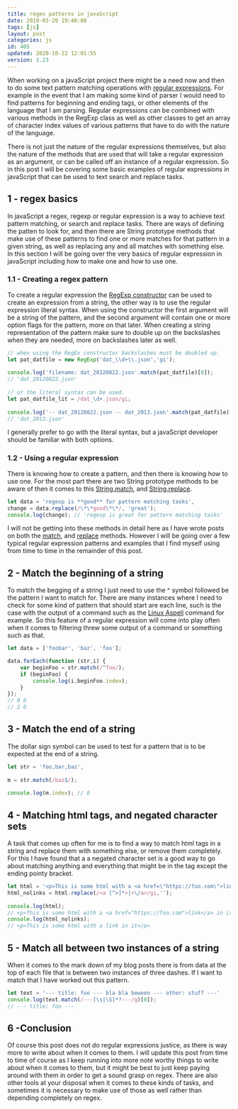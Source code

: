 ```yaml
---
title: regex patterns in javaScript
date: 2019-03-20 19:48:00
tags: [js]
layout: post
categories: js
id: 405
updated: 2020-10-22 12:01:55
version: 1.23
---
```


When working on a javaScript project there might be a need now and then to do some text pattern matching operations with [regular expressions](https://developer.mozilla.org/en-US/docs/Web/JavaScript/Guide/Regular_Expressions). For example in the event that I am making some kind of parser I would need to find patterns for beginning and ending tags, or other elements of the language that I am parsing. Regular expressions can be combined with various methods in the RegExp class as well as other classes to get an array of character index values of various patterns that have to do with the nature of the language.

There is not just the nature of the regular expressions themselves, but also the nature of the methods that are used that will take a regular expression as an argument, or can be called off an instance of a regular expression. So in this post I will be covering some basic examples of regular expressions in javaScript that can be used to text search and replace tasks.

<!-- more -->

## 1 - regex basics

In javaScript a regex, regexp or regular expression is a way to achieve text pattern matching, or search and replace tasks. There are ways of defining the patten to look for, and then there are String prototype methods that make use of these patterns to find one or more matches for that pattern in a given string, as well as replacing any and all matches with something else. In this section I will be going over the very basics of regular expression in javaScript including how to make one and how to use one.

### 1.1 - Creating a regex pattern

To create a regular expression the [RegExp constructor](https://developer.mozilla.org/en-US/docs/Web/JavaScript/Reference/Global_Objects/RegExp) can be used to create an expression from a string, the other way is to use the regular expression literal syntax. When using the constructor the first argument will be a string of the pattern, and the second argument will contain one or more option flags for the pattern, more on that later. When creating a string representation of the pattern make sure to double up on the backslashes when they are needed, more on backslashes later as well.

```js
// when using the RegEx constructor backslashes must be doubled up.
let pat_datfile = new RegExp('dat_\\d+\\.json','gi');
 
console.log('filename: dat_20120822.json'.match(pat_datfile)[0]);
// 'dat_20120822.json'
 
// or the literal syntax can be used.
let pat_datfile_lit = /dat_\d+.json/gi;
 
console.log('-- dat_20120822.json -- dat_2013.json'.match(pat_datfile)[1]);
// 'dat_2013.json'
```

I generally prefer to go with the literal syntax, but a javaScript developer should be familiar with both options.


### 1.2 - Using a regular expression

There is knowing how to create a pattern, and then there is knowing how to use one. For the most part there are two String prototype methods to be aware of then it comes to this [String.match](https://developer.mozilla.org/en-US/docs/Web/JavaScript/Reference/Global_Objects/String/match), and [String.replace](https://developer.mozilla.org/en-US/docs/Web/JavaScript/Reference/Global_Objects/String/replace). 

```js
let data = 'regexp is **good** for pattern matching tasks',
change = data.replace(/\*\*good\*\*/, 'great');
console.log(change); // 'regexp is great for pattern matching tasks'
```

I will not be getting into these methods in detail here as I have wrote posts on both the [match](/2019/04/06/js-regex/), and [replace](/2019/04/08/js-string-replace/) methods. However I will be going over a few typical regular expression patterns and examples that I find myself using from time to time in the remainder of this post.

## 2 - Match the beginning of a string

To match the begging of a string I just need to use the ^ symbol followed be the pattern I want to match for. There are many instances where I need to check for some kind of pattern that should start are each line, such is the case with the output of a command such as the [Linux Aspell](/2020/10/20/linux-aspell/) command for example. So this feature of a regular expression will come into play often when it comes to filtering threw some output of a command or something such as that.

```js
let data = ['foobar', 'baz', 'foo'];

data.forEach(function (str,i) {
    var beginFoo = str.match(/^foo/);
    if (beginFoo) {
        console.log(i,beginFoo.index);
    }
});
// 0 0
// 2 0

```

## 3 - Match the end of a string

The dollar sign symbol can be used to test for a pattern that is to be expected at the end of a string.
```js
let str = 'foo,bar,baz',
 
m = str.match(/baz$/);
 
console.log(m.index); // 8
```

## 4 - Matching html tags, and negated character sets

A task that comes up often for me is to find a way to match html tags in a string and replace them with something else, or remove them completely. For this I have found that a a negated character set is a good way to go about matching anything and everything that might be in the tag except the ending pointy bracket.

```js
let html = '<p>This is some html with a <a href=\"https://foo.com\">link<\/a> in it<\/p>',
html_nolinks = html.replace(/<a [^>]*>|<\/a>/gi,'');
 
console.log(html);
// <p>This is some html with a <a href="https://foo.com">link</a> in it</p>
console.log(html_nolinks);
// <p>This is some html with a link in it</p>
```

## 5 - Match all between two instances of a string

When it comes to the mark down of my blog posts there is from data at the top of each file that is between two instances of three dashes. If I want to match that I have worked out this pattern.

```js
let text = '--- title: foo --- bla bla beween --- other: stuff ---'
console.log(text.match(/---[\s|\S]*?---/g)[0]);
// --- title: foo ---
```

## 6 -Conclusion

Of course this post does not do regular expressions justice, as there is way more to write about when it comes to them. I will update this post from time to time of course as I keep running into more note worthy things to write about when it comes to them, but it might be best to just keep paying around with them in order to get a sound grasp on regex. There are also other tools at your disposal when it comes to these kinds of tasks, and sometimes it is necessary to make use of those as well rather than depending completely on regex.

